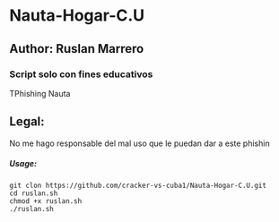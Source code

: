 # Nauta-Hogar-C.U
## Author: Ruslan Marrero
### Script solo con fines educativos

TPhishing Nauta

## Legal:
No me hago responsable del mal uso que le puedan dar a este phishin


##### Usage:
```
git clon https://github.com/cracker-vs-cuba1/Nauta-Hogar-C.U.git
cd ruslan.sh
chmod +x ruslan.sh
./ruslan.sh

